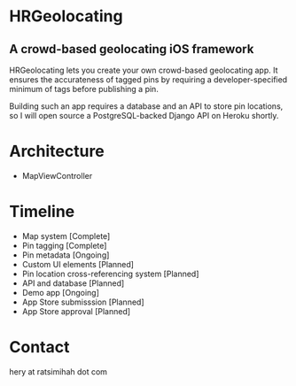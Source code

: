 HRGeolocating
=============

A crowd-based geolocating iOS framework
---------------------------------------

HRGeolocating lets you create your own crowd-based geolocating app. It ensures the accurateness of tagged pins by requiring a developer-specified minimum of tags before publishing a pin.  

Building such an app requires a database and an API to store pin locations, so I will open source a PostgreSQL-backed Django API on Heroku shortly.

Architecture
============

* MapViewController

Timeline
========

* Map system [Complete]
* Pin tagging [Complete]
* Pin metadata [Ongoing]
* Custom UI elements [Planned]
* Pin location cross-referencing system [Planned]
* API and database [Planned]
* Demo app [Ongoing]
* App Store submisssion [Planned]
* App Store approval [Planned]

Contact
=======

hery at ratsimihah dot com



